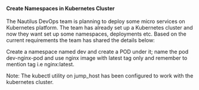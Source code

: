 #### Create Namespaces in Kubernetes Cluster

The Nautilus DevOps team is planning to deploy some micro services on Kubernetes platform. The team has already set up a Kubernetes cluster and now they want set up some namespaces, deployments etc. Based on the current requirements the team has shared the details below:

Create a namespace named dev and create a POD under it; name the pod dev-nginx-pod and use nginx image with latest tag only and remember to mention tag i.e nginx:latest.

Note: The kubectl utility on jump_host has been configured to work with the kubernetes cluster.


